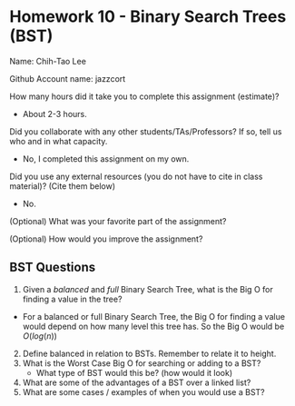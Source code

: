 # Homework 10 - Binary Search Trees (BST)

Name: Chih-Tao Lee

Github Account name: jazzcort

How many hours did it take you to complete this assignment (estimate)? 
- About 2-3 hours.

Did you collaborate with any other students/TAs/Professors? If so, tell us who and in what capacity.  
- No, I completed this assignment on my own.


Did you use any external resources (you do not have to cite in class material)? (Cite them below)  
- No.


(Optional) What was your favorite part of the assignment? 

(Optional) How would you improve the assignment? 

## BST Questions

1. Given a *balanced* and *full* Binary Search Tree, what is the Big O for finding a value in the tree?
- For a balanced or full Binary Search Tree, the Big O for finding a value would depend on how many level this tree has. So the Big O would be $O(log(n))$
2. Define balanced in relation to BSTs. Remember to relate it to height. 
3. What is the Worst Case Big O for searching or adding to a BST?
   * What type of BST would this be? (how would it look)
4. What are some of the advantages of a BST over a linked list?
5. What are some cases / examples of when you would use a BST?


